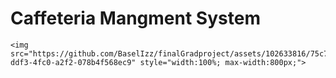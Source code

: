 # Caffeteria Mangment System



    <img src="https://github.com/BaselIzz/finalGradproject/assets/102633816/75c7311b-ddf3-4fc0-a2f2-078b4f568ec9" style="width:100%; max-width:800px;">
